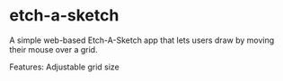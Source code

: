 # etch-a-sketch
A simple web-based Etch-A-Sketch app that lets users draw by moving their mouse over a grid.

Features: Adjustable grid size
